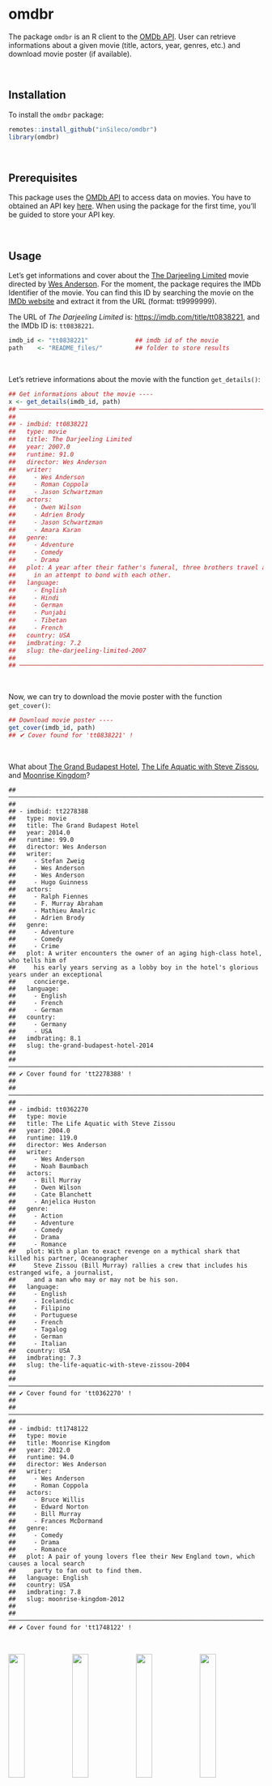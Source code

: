 
<!-- README.md is generated from README.Rmd. Please edit that file -->

# omdbr

<!-- badges: start -->

<!-- badges: end -->

The package `omdbr` is an R client to the [OMDb
API](http://www.omdbapi.com). User can retrieve informations about a
given movie (title, actors, year, genres, etc.) and download movie
poster (if available).

<br />

## Installation

To install the `omdbr` package:

``` r
remotes::install_github("inSileco/omdbr")
library(omdbr)
```

<br />

## Prerequisites

This package uses the [OMDb API](http://www.omdbapi.com) to access data
on movies. You have to obtained an API key
[here](http://www.omdbapi.com/apikey.aspx). When using the package for
the first time, you’ll be guided to store your API key.

<br />

## Usage

Let’s get informations and cover about the [The Darjeeling
Limited](https://imdb.com/title/tt0838221) movie directed by [Wes
Anderson](https://en.wikipedia.org/wiki/Wes_Anderson). For the moment,
the package requires the IMDb Identifier of the movie. You can find this
ID by searching the movie on the [IMDb website](https://imdb.com) and
extract it from the URL (format: tt9999999).

The URL of *The Darjeeling Limited* is:
<https://imdb.com/title/tt0838221>, and the IMDb ID is: `tt0838221`.

``` r
imdb_id <- "tt0838221"             ## imdb id of the movie
path    <- "README_files/"         ## folder to store results
```

<br />

Let’s retrieve informations about the movie with the function
`get_details()`:

``` r
## Get informations about the movie ----
x <- get_details(imdb_id, path)
## ────────────────────────────────────────────────────────────────────────────────
## 
## - imdbid: tt0838221
##   type: movie
##   title: The Darjeeling Limited
##   year: 2007.0
##   runtime: 91.0
##   director: Wes Anderson
##   writer:
##     - Wes Anderson
##     - Roman Coppola
##     - Jason Schwartzman
##   actors:
##     - Owen Wilson
##     - Adrien Brody
##     - Jason Schwartzman
##     - Amara Karan
##   genre:
##     - Adventure
##     - Comedy
##     - Drama
##   plot: A year after their father's funeral, three brothers travel across India by train
##     in an attempt to bond with each other.
##   language:
##     - English
##     - Hindi
##     - German
##     - Punjabi
##     - Tibetan
##     - French
##   country: USA
##   imdbrating: 7.2
##   slug: the-darjeeling-limited-2007
## 
## ────────────────────────────────────────────────────────────────────────────────
```

<br />

Now, we can try to download the movie poster with the function
`get_cover()`:

``` r
## Download movie poster ----
get_cover(imdb_id, path)
## ✔ Cover found for 'tt0838221' !
```

<br />

What about [The Grand Budapest Hotel](https://imdb.com/title/tt2278388),
[The Life Aquatic with Steve Zissou](https://imdb.com/title/tt0362270),
and [Moonrise Kingdom](https://www.imdb.com/title/tt1748122)?

    ## ────────────────────────────────────────────────────────────────────────────────
    ## 
    ## - imdbid: tt2278388
    ##   type: movie
    ##   title: The Grand Budapest Hotel
    ##   year: 2014.0
    ##   runtime: 99.0
    ##   director: Wes Anderson
    ##   writer:
    ##     - Stefan Zweig
    ##     - Wes Anderson
    ##     - Wes Anderson
    ##     - Hugo Guinness
    ##   actors:
    ##     - Ralph Fiennes
    ##     - F. Murray Abraham
    ##     - Mathieu Amalric
    ##     - Adrien Brody
    ##   genre:
    ##     - Adventure
    ##     - Comedy
    ##     - Crime
    ##   plot: A writer encounters the owner of an aging high-class hotel, who tells him of
    ##     his early years serving as a lobby boy in the hotel's glorious years under an exceptional
    ##     concierge.
    ##   language:
    ##     - English
    ##     - French
    ##     - German
    ##   country:
    ##     - Germany
    ##     - USA
    ##   imdbrating: 8.1
    ##   slug: the-grand-budapest-hotel-2014
    ## 
    ## ────────────────────────────────────────────────────────────────────────────────
    ## ✔ Cover found for 'tt2278388' !
    ## 
    ## ────────────────────────────────────────────────────────────────────────────────
    ## 
    ## - imdbid: tt0362270
    ##   type: movie
    ##   title: The Life Aquatic with Steve Zissou
    ##   year: 2004.0
    ##   runtime: 119.0
    ##   director: Wes Anderson
    ##   writer:
    ##     - Wes Anderson
    ##     - Noah Baumbach
    ##   actors:
    ##     - Bill Murray
    ##     - Owen Wilson
    ##     - Cate Blanchett
    ##     - Anjelica Huston
    ##   genre:
    ##     - Action
    ##     - Adventure
    ##     - Comedy
    ##     - Drama
    ##     - Romance
    ##   plot: With a plan to exact revenge on a mythical shark that killed his partner, Oceanographer
    ##     Steve Zissou (Bill Murray) rallies a crew that includes his estranged wife, a journalist,
    ##     and a man who may or may not be his son.
    ##   language:
    ##     - English
    ##     - Icelandic
    ##     - Filipino
    ##     - Portuguese
    ##     - French
    ##     - Tagalog
    ##     - German
    ##     - Italian
    ##   country: USA
    ##   imdbrating: 7.3
    ##   slug: the-life-aquatic-with-steve-zissou-2004
    ## 
    ## ────────────────────────────────────────────────────────────────────────────────
    ## ✔ Cover found for 'tt0362270' !
    ## 
    ## ────────────────────────────────────────────────────────────────────────────────
    ## 
    ## - imdbid: tt1748122
    ##   type: movie
    ##   title: Moonrise Kingdom
    ##   year: 2012.0
    ##   runtime: 94.0
    ##   director: Wes Anderson
    ##   writer:
    ##     - Wes Anderson
    ##     - Roman Coppola
    ##   actors:
    ##     - Bruce Willis
    ##     - Edward Norton
    ##     - Bill Murray
    ##     - Frances McDormand
    ##   genre:
    ##     - Comedy
    ##     - Drama
    ##     - Romance
    ##   plot: A pair of young lovers flee their New England town, which causes a local search
    ##     party to fan out to find them.
    ##   language: English
    ##   country: USA
    ##   imdbrating: 7.8
    ##   slug: moonrise-kingdom-2012
    ## 
    ## ────────────────────────────────────────────────────────────────────────────────
    ## ✔ Cover found for 'tt1748122' !

<br />

<p align="center">

<img src="README_files/covers/tt0362270.jpg" width="25%" /><img src="README_files/covers/tt0838221.jpg" width="25%" /><img src="README_files/covers/tt1748122.jpg" width="25%" /><img src="README_files/covers/tt2278388.jpg" width="25%" />

</p>

<br />

Results are stored as follow:

``` r
README_files
├── covers
│   ├── tt0362270.jpg
│   ├── tt0838221.jpg
│   ├── tt1748122.jpg
│   └── tt2278388.jpg
└── data
    ├── tt0362270.yml
    ├── tt0838221.yml
    ├── tt1748122.yml
    └── tt2278388.yml

2 directories, 8 files
```

<br />

Let’s import informations on these four movies:

``` r
## Read Movies Details ----
movies <- read_details(path)

movies[ , c("imdbid", "title", "year", "runtime", "imdbrating")]
##      imdbid                              title year runtime imdbrating
## 1 tt0362270 The Life Aquatic with Steve Zissou 2004     119        7.3
## 2 tt0838221             The Darjeeling Limited 2007      91        7.2
## 3 tt1748122                   Moonrise Kingdom 2012      94        7.8
## 4 tt2278388           The Grand Budapest Hotel 2014      99        8.1
```

<br />

:construction\_worker: **This package is still under development and
some other goodies will be available soon\!**
